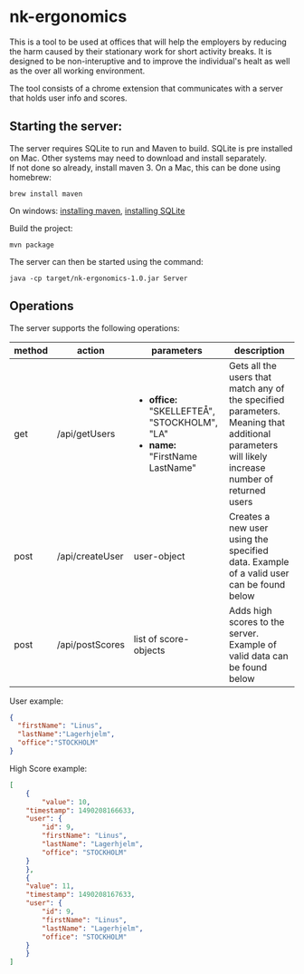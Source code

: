 # nk-ergonomics
This is a tool to be used at offices that will help the employers by reducing the harm caused by their stationary work for short activity breaks. It is designed to be non-interuptive and to improve the individual's healt as well as the over all working environment.

The tool consists of a chrome extension that communicates with a server that holds user info and scores.

## Starting the server:      
The server requires SQLite to run and Maven to build. SQLite is pre installed on Mac. Other systems may need to download and install separately.  
If not done so already, install maven 3. On a Mac, this can be done using homebrew:
```
brew install maven
```
On windows:  [installing maven](https://maven.apache.org/guides/getting-started/windows-prerequisites.html), [installing SQLite](http://johnatten.com/2014/12/07/installing-and-using-sqlite-on-windows/)
  
Build the project:
```
mvn package
```
The server can then be started using the command:
```
java -cp target/nk-ergonomics-1.0.jar Server
```


## Operations  
The server supports the following operations:  

|method| action          | parameters                                                   | description                                                                                                                                     |
|------|-----------------|--------------------------------------------------------------|-------------------------------------------------------------------------------------------------------------------------------------------------|
|get   | /api/getUsers   | <ul><li>**office:** "SKELLEFTEÅ", "STOCKHOLM", "LA" </li>   <li>**name:** "FirstName LastName"</li></ul> | Gets all the users that match any of the specified parameters. Meaning that additional parameters will likely increase number of returned users |
|post  | /api/createUser | user-object                                                | Creates a new user using the specified data. Example of a valid user can be found below                                                         |
|post  | /api/postScores | list of score-objects                                      | Adds high scores to the server. Example of valid data can be found below                                                                        |

User example:
```json
{
  "firstName": "Linus",
  "lastName":"Lagerhjelm",
  "office":"STOCKHOLM"
}
```

High Score example:
```json
[
    {
    	"value": 10, 
	"timestamp": 1490208166633, 
	"user": {
		"id": 9,
		"firstName": "Linus",
		"lastName": "Lagerhjelm",
		"office": "STOCKHOLM"
	}
    },
    {
	"value": 11, 
	"timestamp": 1490208167633, 
	"user": {
		"id": 9,
		"firstName": "Linus",
		"lastName": "Lagerhjelm",
		"office": "STOCKHOLM"
	}
    }
]
```
